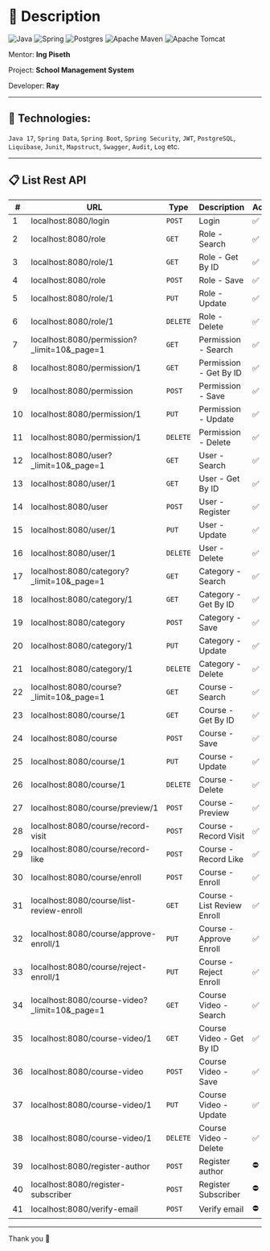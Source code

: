 # 🌱 Description

![Java](https://img.shields.io/badge/java-%23ED8B00.svg?style=for-the-badge&logo=openjdk&logoColor=white)
![Spring](https://img.shields.io/badge/spring-%236DB33F.svg?style=for-the-badge&logo=spring&logoColor=white)
![Postgres](https://img.shields.io/badge/postgres-%23316192.svg?style=for-the-badge&logo=postgresql&logoColor=white)
![Apache Maven](https://img.shields.io/badge/Apache%20Maven-C71A36?style=for-the-badge&logo=Apache%20Maven&logoColor=white)
![Apache Tomcat](https://img.shields.io/badge/apache%20tomcat-%23F8DC75.svg?style=for-the-badge&logo=apache-tomcat&logoColor=black)

Mentor: **Ing Piseth**

Project: **School Management System**

Developer: **Ray**

---

## 🔬 Technologies:
`Java 17`, `Spring Data`, `Spring Boot`, `Spring Security`, `JWT`, `PostgreSQL`, `Liquibase`, `Junit`, `Mapstruct`, `Swagger`, `Audit`, `Log` etc.

---

## 📋 List Rest API

| # | URL | Type | Description | Active |
| - | - | - | - | - |
| 1 | localhost:8080/login | `POST` | Login | ✅ |
| 2 | localhost:8080/role | `GET` | Role  - Search | ✅ |
| 3 | localhost:8080/role/1 | `GET` | Role - Get By ID | ✅ |
| 4 | localhost:8080/role | `POST` | Role - Save | ✅ |
| 5 | localhost:8080/role/1 | `PUT` | Role - Update | ✅ |
| 6 | localhost:8080/role/1 | `DELETE` | Role - Delete | ✅ |
| 7 | localhost:8080/permission?_limit=10&_page=1 | `GET` | Permission  - Search | ✅ |
| 8 | localhost:8080/permission/1 | `GET` | Permission - Get By ID | ✅ |
| 9 | localhost:8080/permission | `POST` | Permission - Save | ✅ |
| 10 | localhost:8080/permission/1 | `PUT` | Permission - Update | ✅ |
| 11 | localhost:8080/permission/1 | `DELETE` | Permission - Delete | ✅ |
| 12 | localhost:8080/user?_limit=10&_page=1 | `GET` | User  - Search | ✅ |
| 13 | localhost:8080/user/1 | `GET` | User - Get By ID | ✅ |
| 14 | localhost:8080/user | `POST` | User - Register | ✅ |
| 15 | localhost:8080/user/1 | `PUT` | User - Update | ✅ |
| 16 | localhost:8080/user/1 | `DELETE` | User - Delete | ✅ |
| 17 | localhost:8080/category?_limit=10&_page=1 | `GET` | Category  - Search | ✅ |
| 18 | localhost:8080/category/1 | `GET` | Category - Get By ID | ✅ |
| 19 | localhost:8080/category | `POST` | Category - Save | ✅ |
| 20 | localhost:8080/category/1 | `PUT` | Category - Update | ✅ |
| 21 | localhost:8080/category/1 | `DELETE` | Category - Delete | ✅ |
| 22 | localhost:8080/course?_limit=10&_page=1 | `GET` | Course  - Search | ✅ |
| 23 | localhost:8080/course/1 | `GET` | Course - Get By ID | ✅ |
| 24 | localhost:8080/course | `POST` | Course - Save | ✅ |
| 25 | localhost:8080/course/1 | `PUT` | Course - Update | ✅ |
| 26 | localhost:8080/course/1 | `DELETE` | Course - Delete | ✅ |
| 27 | localhost:8080/course/preview/1 | `POST` | Course - Preview | ✅ |
| 28 | localhost:8080/course/record-visit | `POST` | Course - Record Visit | ✅ |
| 29 | localhost:8080/course/record-like | `POST` | Course - Record Like | ✅ |
| 30 | localhost:8080/course/enroll | `POST` | Course - Enroll | ✅ |
| 31 | localhost:8080/course/list-review-enroll | `GET` | Course - List Review Enroll | ✅ |
| 32 | localhost:8080/course/approve-enroll/1 | `PUT` | Course - Approve Enroll | ✅ |
| 33 | localhost:8080/course/reject-enroll/1 | `PUT` | Course - Reject Enroll | ✅ |
| 34 | localhost:8080/course-video?_limit=10&_page=1 | `GET` | Course Video  - Search | ✅ |
| 35 | localhost:8080/course-video/1 | `GET` | Course Video - Get By ID | ✅ |
| 36 | localhost:8080/course-video | `POST` | Course Video - Save | ✅ |
| 37 | localhost:8080/course-video/1 | `PUT` | Course Video - Update | ✅ |
| 38 | localhost:8080/course-video/1 | `DELETE` | Course Video - Delete | ✅ |
| 39 | localhost:8080/register-author | `POST` | Register author | ⛔ |
| 40 | localhost:8080/register-subscriber | `POST` | Register Subscriber | ⛔ |
| 41 | localhost:8080/verify-email | `POST` | Verify email | ⛔ |

---

Thank you 🤗
